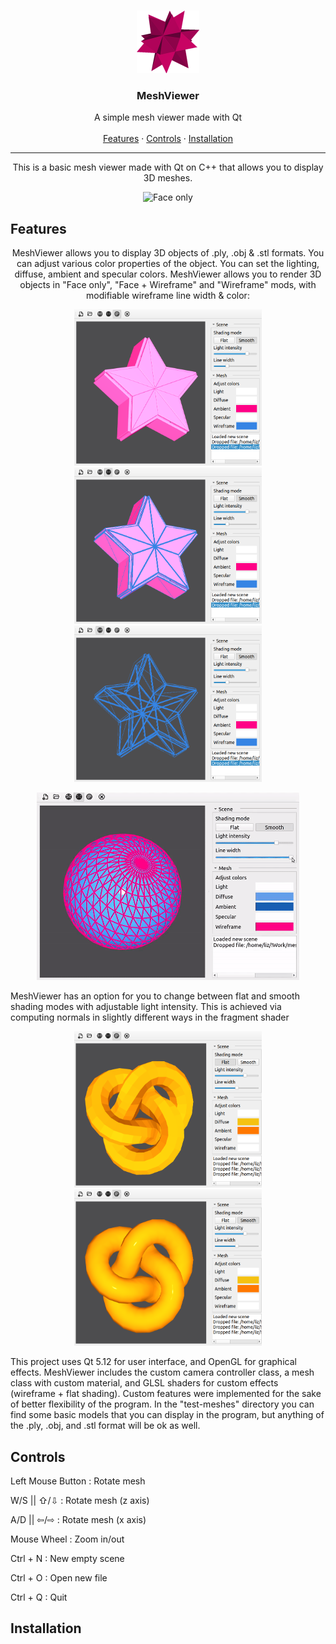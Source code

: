 <br />
<p align="center">
  <a href="">
    <img src="readme/logo.png" alt="Logo" width="100" height="100">
  </a>
  <h3 align="center">MeshViewer</h3>
   <p align="center">
      A simple mesh viewer made with Qt
      <br> <br>
      <a href="#features">Features</a>
      ·
      <a href="#controls">Controls</a>
      ·
      <a href="#features">Installation</a>
    </p>
</p>
<hr height="1">
<p align="center">
This is a basic mesh viewer made with Qt on C++ that allows you to display 3D meshes.
  <p align="center">
    <img src="readme/spin.gif" alt="Face only">
  </p>
</p>

## Features
<p align="center">
MeshViewer allows you to display 3D objects of .ply, .obj & .stl formats. You can adjust various color properties of the object. You can set the lighting, diffuse, ambient and specular colors. MeshViewer allows you to render 3D objects in "Face only", "Face + Wireframe" and "Wireframe" mods, with modifiable wireframe line width & color:
  <p align="center">
    <img src="readme/modes-face.png" alt="Face only" width="300" height="250">
    <img src="readme/modes-facewf.png" alt="Face + Wireframe" width="300" height="250">
    <img src="readme/modes-wf.png" alt="Wireframe only" width="300" height="250">    
  </p>
  <p align="center">
    <img src="readme/linewidth.gif" alt="Face only" width="420" height="300">
  </p>
  <p>
  MeshViewer has an option for you to change between flat and smooth shading modes with adjustable light intensity. This is achieved via computing normals  in slightly different ways in the fragment shader 
  </p>
    <p align="center">
      <img src="readme/shading-flat.png" alt="Face only" width="300" height="250">
      <img src="readme/shading-smooth.png" alt="Face + Wireframe" width="300" height="250">
    </p>
  <p>
  This project uses Qt 5.12 for user interface, and OpenGL for graphical effects. MeshViewer includes the custom camera controller class, a mesh class with custom material, and GLSL shaders for custom effects (wireframe + flat shading). Custom features were implemented for the sake of better flexibility of the program. In the "test-meshes" directory you can find some basic models that you can display in the program, but anything of the .ply, .obj, and .stl format will be ok as well. 
  </p>
</p>

## Controls
<p align="center">
  <p>Left Mouse Button : Rotate mesh</p>
  <p>W/S || ⇧/⇩	: Rotate mesh (z axis)</p>
  <p>A/D || ⇦/⇨	: Rotate mesh (x axis)</p>
  <p>Mouse Wheel	: Zoom in/out</p>
  <p>Ctrl + N	  : New empty scene</p>
  <p>Ctrl + O	  : Open new file</p>
  <p>Ctrl + Q	  : Quit</p>
</p>

## Installation
